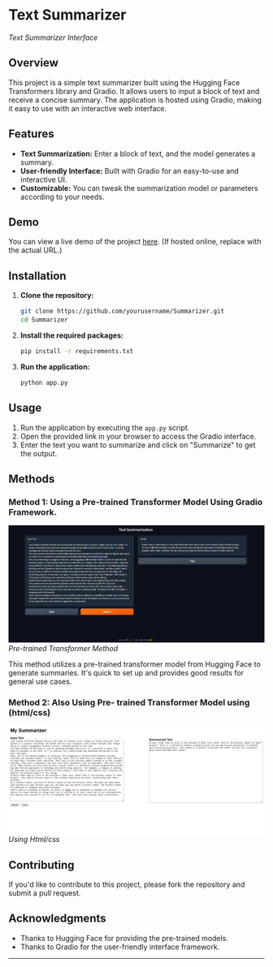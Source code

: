 # Text Summarizer

*Text Summarizer Interface*

## Overview

This project is a simple text summarizer built using the Hugging Face Transformers library and Gradio. It allows users to input a block of text and receive a concise summary. The application is hosted using Gradio, making it easy to use with an interactive web interface.

## Features

- **Text Summarization:** Enter a block of text, and the model generates a summary.
- **User-friendly Interface:** Built with Gradio for an easy-to-use and interactive UI.
- **Customizable:** You can tweak the summarization model or parameters according to your needs.

## Demo

You can view a live demo of the project [here](http://127.0.0.1:5000/get_summary). (If hosted online, replace with the actual URL.)

## Installation

1. **Clone the repository:**
   ```bash
   git clone https://github.com/yourusername/Summarizer.git
   cd Summarizer
   ```

2. **Install the required packages:**
   ```bash
   pip install -r requirements.txt
   ```

3. **Run the application:**
   ```bash
   python app.py
   ```

## Usage

1. Run the application by executing the `app.py` script.
2. Open the provided link in your browser to access the Gradio interface.
3. Enter the text you want to summarize and click on "Summarize" to get the output.

## Methods

### Method 1: Using a Pre-trained Transformer Model Using Gradio Framework.

![Method 1](https://github.com/Priyank911/Summarizer/blob/main/gradio.png)  
*Pre-trained Transformer Method*

This method utilizes a pre-trained transformer model from Hugging Face to generate summaries. It's quick to set up and provides good results for general use cases.

### Method 2: Also Using Pre- trained Transformer Model using (html/css)

![Method 2](https://github.com/Priyank911/Summarizer/blob/main/WithoutFrameWork.png)  
*Using Html/css*

## Contributing

If you'd like to contribute to this project, please fork the repository and submit a pull request.

## Acknowledgments

- Thanks to Hugging Face for providing the pre-trained models.
- Thanks to Gradio for the user-friendly interface framework.

---
